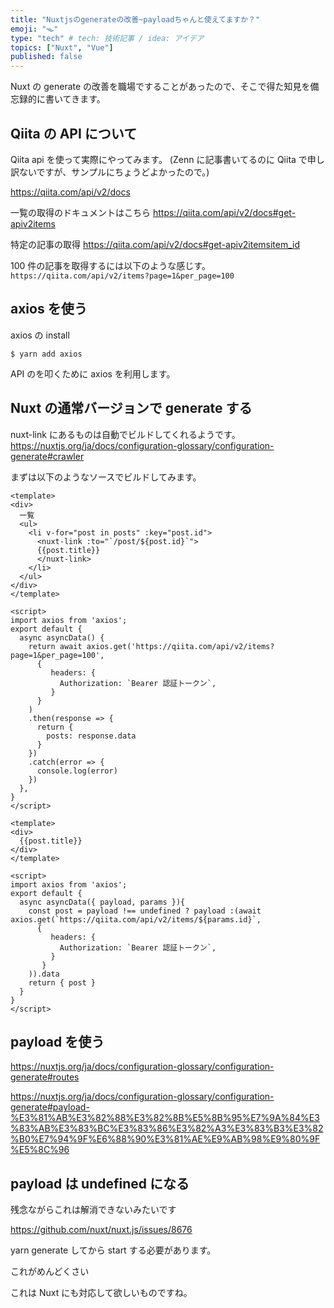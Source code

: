 ```yaml
---
title: "Nuxtjsのgenerateの改善~payloadちゃんと使えてますか？"
emoji: "🪤"
type: "tech" # tech: 技術記事 / idea: アイデア
topics: ["Nuxt", "Vue"]
published: false
---
```


Nuxt の generate の改善を職場ですることがあったので、そこで得た知見を備忘録的に書いてきます。

## Qiita の API について

Qiita api を使って実際にやってみます。
(Zenn に記事書いてるのに Qiita で申し訳ないですが、サンプルにちょうどよかったので。)

https://qiita.com/api/v2/docs

一覧の取得のドキュメントはこちら
https://qiita.com/api/v2/docs#get-apiv2items

特定の記事の取得
https://qiita.com/api/v2/docs#get-apiv2itemsitem_id

100 件の記事を取得するには以下のような感じす。
`https://qiita.com/api/v2/items?page=1&per_page=100`

## axios を使う

axios の install

```
$ yarn add axios
```

API のを叩くために axios を利用します。

## Nuxt の通常バージョンで generate する

nuxt-link にあるものは自動でビルドしてくれるようです。
https://nuxtjs.org/ja/docs/configuration-glossary/configuration-generate#crawler

まずは以下のようなソースでビルドしてみます。

```vue:pages/post/index.vue
<template>
<div>
  一覧
  <ul>
    <li v-for="post in posts" :key="post.id">
      <nuxt-link :to="`/post/${post.id}`">
      {{post.title}}
      </nuxt-link>
    </li>
  </ul>
</div>
</template>

<script>
import axios from 'axios';
export default {
  async asyncData() {
    return await axios.get('https://qiita.com/api/v2/items?page=1&per_page=100',
      {
         headers: {
           Authorization: `Bearer 認証トークン`,
         }
      }
    )
    .then(response => {
      return {
        posts: response.data
      }
    })
    .catch(error => {
      console.log(error)
    })
  },
}
</script>

```

```vue:pages/post/_id.vue
<template>
<div>
  {{post.title}}
</div>
</template>

<script>
import axios from 'axios';
export default {
  async asyncData({ payload, params }){
    const post = payload !== undefined ? payload :(await axios.get(`https://qiita.com/api/v2/items/${params.id}`,
      {
         headers: {
           Authorization: `Bearer 認証トークン`,
         }
       }
    )).data
    return { post }
  }
}
</script>
```

## payload を使う

https://nuxtjs.org/ja/docs/configuration-glossary/configuration-generate#routes

https://nuxtjs.org/ja/docs/configuration-glossary/configuration-generate#payload-%E3%81%AB%E3%82%88%E3%82%8B%E5%8B%95%E7%9A%84%E3%83%AB%E3%83%BC%E3%83%86%E3%82%A3%E3%83%B3%E3%82%B0%E7%94%9F%E6%88%90%E3%81%AE%E9%AB%98%E9%80%9F%E5%8C%96

## payload は undefined になる

残念ながらこれは解消できないみたいです

https://github.com/nuxt/nuxt.js/issues/8676

yarn generate してから start する必要があります。

これがめんどくさい

これは Nuxt にも対応して欲しいものですね。
